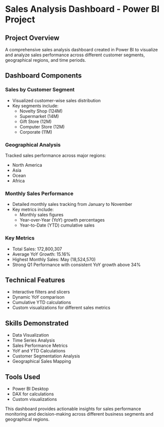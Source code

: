 # Sales Analysis Dashboard - Power BI Project

## Project Overview
A comprehensive sales analysis dashboard created in Power BI to visualize and analyze sales performance across different customer segments, geographical regions, and time periods.

## Dashboard Components

### Sales by Customer Segment
- Visualized customer-wise sales distribution
- Key segments include:
  - Novelty Shop (124M)
  - Supermarket (14M)
  - Gift Store (12M)
  - Computer Store (12M)
  - Corporate (11M)

### Geographical Analysis
Tracked sales performance across major regions:
- North America
- Asia
- Ocean
- Africa

### Monthly Sales Performance
- Detailed monthly sales tracking from January to November
- Key metrics include:
  - Monthly sales figures
  - Year-over-Year (YoY) growth percentages
  - Year-to-Date (YTD) cumulative sales

### Key Metrics
- Total Sales: 172,800,307
- Average YoY Growth: 15.16%
- Highest Monthly Sales: May (18,524,570)
- Strong Q1 Performance with consistent YoY growth above 34%

## Technical Features
- Interactive filters and slicers
- Dynamic YoY comparison
- Cumulative YTD calculations
- Custom visualizations for different sales metrics

## Skills Demonstrated
- Data Visualization
- Time Series Analysis
- Sales Performance Metrics
- YoY and YTD Calculations
- Customer Segmentation Analysis
- Geographical Sales Mapping

## Tools Used
- Power BI Desktop
- DAX for calculations
- Custom visualizations

This dashboard provides actionable insights for sales performance monitoring and decision-making across different business segments and geographical regions.
